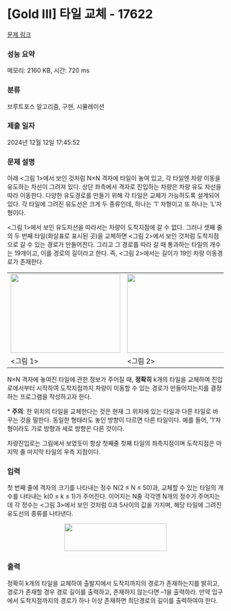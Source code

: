 # [Gold III] 타일 교체 - 17622 

[문제 링크](https://www.acmicpc.net/problem/17622) 

### 성능 요약

메모리: 2160 KB, 시간: 720 ms

### 분류

브루트포스 알고리즘, 구현, 시뮬레이션

### 제출 일자

2024년 12월 12일 17:45:52

### 문제 설명

<p>아래 <그림 1>에서 보인 것처럼 N×N 격자에 타일이 놓여 있고, 각 타일엔 차량 이동을 유도하는 차선이 그려져 있다. 상단 좌측에서 격자로 진입하는 차량은 차량 유도 차선을 따라 이동한다. 다양한 유도경로를 만들기 위해 각 타일은 교체가 가능하도록 설계되어 있다. 각 타일에 그려진 유도선은 크게 두 종류인데, 하나는 ‘1’ 자형이고 또 하나는 ‘L’자 형이다.</p>

<p><그림 1>에서 보인 유도차선을 따라서는 차량이 도착지점에 갈 수 없다. 그러나 셋째 줄의 두 번째 타일(화살표로 표시된 곳)을 교체하면 <그림 2>에서 보인 것처럼 도착지점으로 갈 수 있는 경로가 만들어진다. 그리고 그 경로를 따라 갈 때 통과하는 타일의 개수는 19개이고, 이를 경로의 길이라고 한다. 즉, <그림 2>에서는 길이가 19인 차량 이동경로가 존재한다.</p>

<table class="table table-bordered td-center">
	<tbody>
		<tr>
			<td><img alt="" src="https://upload.acmicpc.net/3ddfb811-5bcf-4a49-9189-75f8dc182bc8/-/preview/" style="width: 255px; height: 183px;"></td>
			<td><img alt="" src="https://upload.acmicpc.net/b77b382a-54be-46e6-a7cc-8e1611ef4819/-/preview/" style="width: 257px; height: 183px;"></td>
		</tr>
		<tr>
			<td><그림 1></td>
			<td><그림 2></td>
		</tr>
	</tbody>
</table>

<p>N×N 격자에 놓여진 타일에 관한 정보가 주어질 때, <strong>정확히</strong> k개의 타일을 교체하여 진입로에서부터 시작하여 도착지점까지 차량이 이동할 수 있는 경로가 만들어지는지를 결정하는 프로그램을 작성하고자 한다.</p>

<p>* <strong>주의</strong>: 한 위치의 타일을 교체한다는 것은 현재 그 위치에 있는 타일과 다른 타일로 바꾸는 것을 말한다. 동일한 형태라도 놓인 방향이 다르면 다른 타일이다. 예를 들어, ‘1’자형이라도 가로 방향과 세로 방향은 다른 것이다.</p>

<p>차량진입로는 그림에서 보였듯이 항상 첫째줄 첫째 타일의 좌측지점이며 도착지점은 마지막 줄 마지막 타일의 우측 지점이다.</p>

### 입력 

 <p>첫 번째 줄에 격자의 크기를 나타내는 정수 N(2 ≤ N ≤ 50)과, 교체할 수 있는 타일의 개수를 나타내는 k(0 ≤ k ≤ 1)가 주어진다. 이어지는 N줄 각각엔 N개의 정수가 주어지는데 각 정수는 <그림 3>에서 보인 것처럼 0과 5사이의 값을 가지며, 해당 타일에 그려진 유도선의 종류를 나타낸다.</p>

<p style="text-align: center;"><img alt="" src="https://upload.acmicpc.net/6a4b3140-614c-4965-9289-dbebdb647c62/-/preview/" style="width: 238px; height: 64px;"></p>

### 출력 

 <p>정확히 k개의 타일을 교체하여 출발지에서 도착지까지의 경로가 존재하는지를 밝히고, 경로가 존재할 경우 경로 길이를 출력하고, 존재하지 않는다면 –1을 출력하라. 만약 입구에서 도착지점까지의 경로가 하나 이상 존재하면 최단경로의 길이를 출력하여야 한다.</p>

